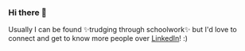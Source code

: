 ### Hi there 🎉

<!--
**scottyunho/scottyunho** is a ✨ _special_ ✨ repository because its `README.md` (this file) appears on your GitHub profile.

Here are some ideas to get you started:

- 🔭 I’m currently working on ...
- 🌱 I’m currently learning ...
- 👯 I’m looking to collaborate on ...
- 🤔 I’m looking for help with ...
- 💬 Ask me about ...
- 📫 How to reach me: ...
- 😄 Pronouns: ...
- ⚡ Fun fact: ...
-->

Usually I can be found ✨trudging through schoolwork✨ but I'd love to connect and get to know more people over [LinkedIn](https://www.linkedin.com/in/scottyunho/)! :)
